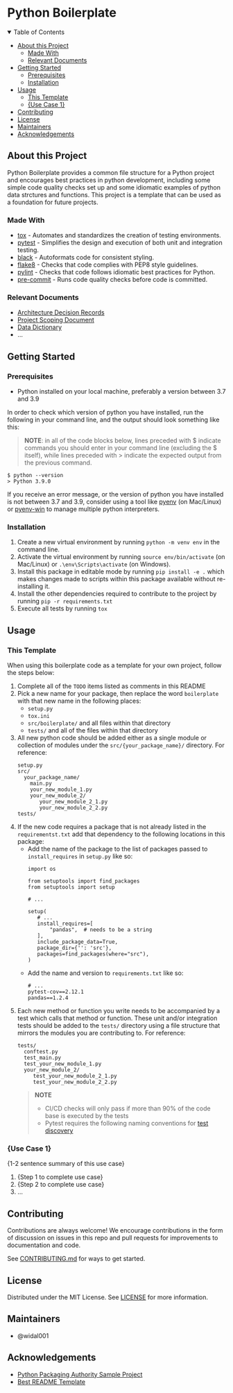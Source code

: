 # Python Boilerplate

<details open="open">
<summary>Table of Contents</summary>

<!-- TOC -->

- [About this Project](#about-this-project)
  - [Made With](#made-with)
  - [Relevant Documents](#relevant-documents)
- [Getting Started](#getting-started)
  - [Prerequisites](#prerequisites)
  - [Installation](#installation)
- [Usage](#usage)
  - [This Template](#this-template)
  - [{Use Case 1}](#use-case-1)
- [Contributing](#contributing)
- [License](#license)
- [Maintainers](#maintainers)
- [Acknowledgements](#acknowledgements)

<!-- /TOC -->

</details>

## About this Project

<!-- TODO: Replace with a brief description of your own project -->

Python Boilerplate provides a common file structure for a Python project and encourages best practices in python development, including some simple code quality checks set up and some idiomatic examples of python data strctures and functions. This project is a template that can be used as a foundation for future projects.

### Made With

<!-- TODO: Replace this list with your most critical dependencies -->

- [tox](https://tox.readthedocs.io/en/latest/) - Automates and standardizes the creation of testing environments.
- [pytest](https://docs.pytest.org/en/6.2.x/) - Simplifies the design and execution of both unit and integration testing.
- [black](https://black.readthedocs.io/en/stable/) - Autoformats code for consistent styling.
- [flake8](https://flake8.pycqa.org/en/latest/) - Checks that code complies with PEP8 style guidelines.
- [pylint](https://www.pylint.org/) - Checks that code follows idiomatic best practices for Python.
- [pre-commit](https://pre-commit.com/) - Runs code quality checks before code is committed.

### Relevant Documents

- [Architecture Decision Records](docs/adrs)
- [Project Scoping Document](docs/project-scope.md)
- [Data Dictionary](docs/data-dictionary.md)
- ... <!-- other relevant documents should be added to the docs/ directory and linked here -->

## Getting Started

### Prerequisites

- Python installed on your local machine, preferably a version between 3.7 and 3.9

In order to check which version of python you have installed, run the following in your command line, and the output should look something like this:

> **NOTE**: in all of the code blocks below, lines preceded with $ indicate commands you should enter in your command line (excluding the $ itself), while lines preceded with > indicate the expected output from the previous command.

```
$ python --version
> Python 3.9.0
```

If you receive an error message, or the version of python you have installed is not between 3.7 and 3.9, consider using a tool like [pyenv](https://github.com/pyenv/pyenv) (on Mac/Linux) or [pyenv-win](https://github.com/pyenv-win/pyenv-win) to manage multiple python interpreters.

### Installation

1. Create a new virtual environment by running `python -m venv env` in the command line.
1. Activate the virtual environment by running `source env/bin/activate` (on Mac/Linux) or `.\env\Scripts\activate` (on Windows).
1. Install this package in editable mode by running `pip install -e .` which makes changes made to scripts within this package available without re-installing it.
1. Install the other dependencies required to contribute to the project by running `pip -r requirements.txt`
1. Execute all tests by running `tox`

## Usage

### This Template

<!-- TODO: Remove this section after following the steps below -->

When using this boilerplate code as a template for your own project, follow the steps below:

1. Complete all of the `TODO` items listed as comments in this README
1. Pick a new name for your package, then replace the word `boilerplate` with that new name in the following places:
   - `setup.py`
   - `tox.ini`
   - `src/boilerplate/` and all files within that directory
   - `tests/` and all of the files within that directory
1. All new python code should be added either as a single module or collection of modules under the `src/{your_package_name}/` directory. For reference:
   ```
   setup.py
   src/
     your_package_name/
       main.py
       your_new_module_1.py
       your_new_module_2/
          your_new_module_2_1.py
          your_new_module_2_2.py
   tests/
   ```
1. If the new code requires a package that is not already listed in the `requirementst.txt` add that dependency to the following locations in this package:
   - Add the name of the package to the list of packages passed to `install_requires` in `setup.py` like so:
     ```
     import os

     from setuptools import find_packages
     from setuptools import setup

     # ...

     setup(
        # ...
        install_requires=[
            "pandas",  # needs to be a string
        ],
        include_package_data=True,
        package_dir={'': 'src'},
        packages=find_packages(where="src"),
     )
     ```
   - Add the name and version to `requirements.txt` like so:
     ```
     # ...
     pytest-cov==2.12.1
     pandas==1.2.4
     ```
1. Each new method or function you write needs to be accompanied by a test which calls that method or function.  These unit and/or integration tests should be added to the `tests/` directory using a file structure that mirrors the modules you are contributing to. For reference:
   ```
   tests/
     conftest.py
     test_main.py
     test_your_new_module_1.py
     your_new_module_2/
        test_your_new_module_2_1.py
        test_your_new_module_2_2.py

   ```
   > **NOTE**
   >
   > - CI/CD checks will only pass if more than 90% of the code base is executed by the tests
   > - Pytest requires the following naming conventions for [test discovery](https://docs.pytest.org/en/reorganize-docs/new-docs/user/naming_conventions.html)

### {Use Case 1}

{1-2 sentence summary of this use case}

1. {Step 1 to complete use case}
1. {Step 2 to complete use case}
1. ... <!-- number of steps and use cases may vary -->

## Contributing

<!-- TODO: Update this section as well as CONTRIBUTING.md to reflect your contributing guidelines -->

Contributions are always welcome! We encourage contributions in the form of discussion on issues in this repo and pull requests for improvements to documentation and code.

See [CONTRIBUTING.md](CONTRIBUTING.md) for ways to get started.

## License

<!-- TODO: Update this section as well as LICENSE to reflect the license of your project -->

Distributed under the MIT License. See [LICENSE](LICENSE) for more information.

## Maintainers

- @widal001

## Acknowledgements

- [Python Packaging Authority Sample Project](https://github.com/pypa/sampleproject)
- [Best README Template](https://github.com/othneildrew/Best-README-Template)

